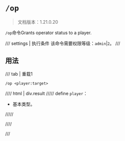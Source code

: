 # `/op`

> 文档版本：1.21.0.20

`/op`命令Grants operator status to a player.

/// settings | 执行条件
该命令需要权限等级：`admin`|`2`。
///

## 用法

/// tab | 重载1
```mcfunction
/op <player:target>
```

//// html | div.result
///// define
`player`：<!-- md:samp target -->

- 基本类型。


/////

////

///
